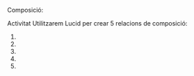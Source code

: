 Composició:

Activitat
Utilitzarem Lucid per crear 5 relacions de composició:

1.



2.




3.



4.




5.
